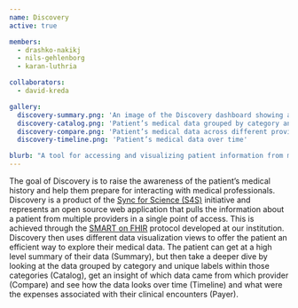 ```yaml
---
name: Discovery
active: true

members:
  - drashko-nakikj
  - nils-gehlenborg
  - karan-luthria 

collaborators:
  - david-kreda

gallery:
  discovery-summary.png: 'An image of the Discovery dashboard showing a high level summary of the patient’s profile and their medical data, including personal demographics, health records and healthcare providers.'
  discovery-catalog.png: 'Patient’s medical data grouped by category and unique labels within those categories'
  discovery-compare.png: 'Patient’s medical data across different providers'
  discovery-timeline.png: 'Patient’s medical data over time'

blurb: "A tool for accessing and visualizing patient information from multiple providers."
---
```

The goal of Discovery is to raise the awareness of the patient’s medical history and help them prepare for interacting with medical professionals.
Discovery is a product of the [Sync for Science (S4S)](http://syncfor.science/) initiative and represents an open source web application that pulls the information about a patient from multiple providers in a single point of access.
This is achieved through the [SMART on FHIR](https://smarthealthit.org/) protocol developed at our institution.
Discovery then uses different data visualization views to offer the patient an efficient way to explore their medical data.
The patient can get at a high level summary of their data (Summary),
but then take a deeper dive by looking at the data grouped by category and unique labels within those categories (Catalog),
get an insight of which data came from which provider (Compare)
and see how the data looks over time (Timeline)
and what were the expenses associated with their clinical encounters (Payer).
